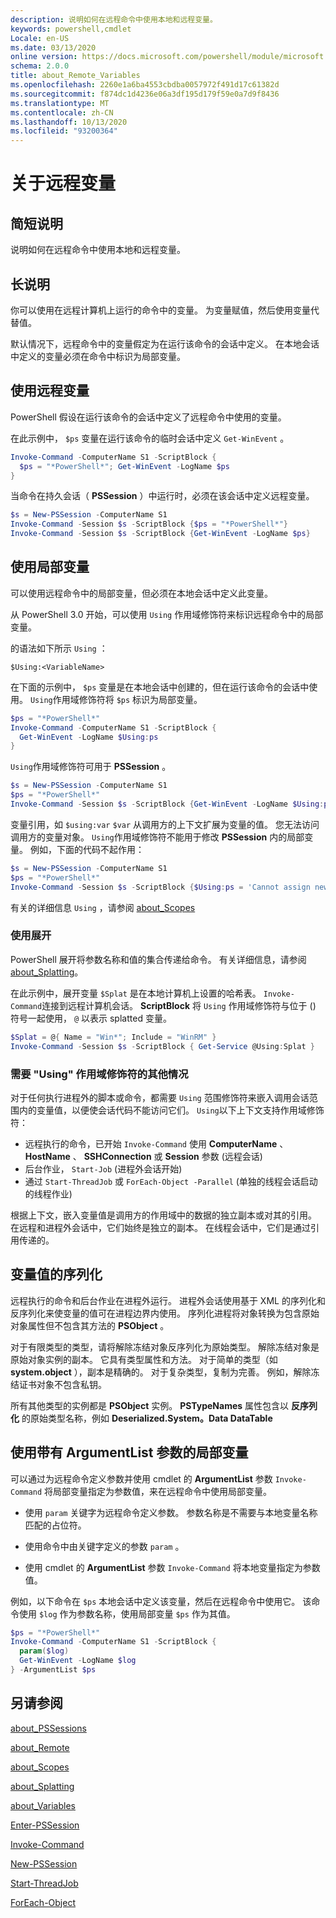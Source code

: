 ```yaml
---
description: 说明如何在远程命令中使用本地和远程变量。
keywords: powershell,cmdlet
Locale: en-US
ms.date: 03/13/2020
online version: https://docs.microsoft.com/powershell/module/microsoft.powershell.core/about/about_remote_variables?view=powershell-7&WT.mc_id=ps-gethelp
schema: 2.0.0
title: about_Remote_Variables
ms.openlocfilehash: 2260e1a6ba4553cbdba0057972f491d17c61382d
ms.sourcegitcommit: f874dc1d4236e06a3df195d179f59e0a7d9f8436
ms.translationtype: MT
ms.contentlocale: zh-CN
ms.lasthandoff: 10/13/2020
ms.locfileid: "93200364"
---
```

# <a name="about-remote-variables"></a>关于远程变量

## <a name="short-description"></a>简短说明

说明如何在远程命令中使用本地和远程变量。

## <a name="long-description"></a>长说明

你可以使用在远程计算机上运行的命令中的变量。 为变量赋值，然后使用变量代替值。

默认情况下，远程命令中的变量假定为在运行该命令的会话中定义。 在本地会话中定义的变量必须在命令中标识为局部变量。

## <a name="using-remote-variables"></a>使用远程变量

PowerShell 假设在运行该命令的会话中定义了远程命令中使用的变量。

在此示例中， `$ps` 变量在运行该命令的临时会话中定义 `Get-WinEvent` 。

```powershell
Invoke-Command -ComputerName S1 -ScriptBlock {
  $ps = "*PowerShell*"; Get-WinEvent -LogName $ps
}
```

当命令在持久会话（ **PSSession** ）中运行时，必须在该会话中定义远程变量。

```powershell
$s = New-PSSession -ComputerName S1
Invoke-Command -Session $s -ScriptBlock {$ps = "*PowerShell*"}
Invoke-Command -Session $s -ScriptBlock {Get-WinEvent -LogName $ps}
```

## <a name="using-local-variables"></a>使用局部变量

可以使用远程命令中的局部变量，但必须在本地会话中定义此变量。

从 PowerShell 3.0 开始，可以使用 `Using` 作用域修饰符来标识远程命令中的局部变量。

的语法如下所示 `Using` ：

```
$Using:<VariableName>
```

在下面的示例中， `$ps` 变量是在本地会话中创建的，但在运行该命令的会话中使用。 `Using`作用域修饰符将 `$ps` 标识为局部变量。

```powershell
$ps = "*PowerShell*"
Invoke-Command -ComputerName S1 -ScriptBlock {
  Get-WinEvent -LogName $Using:ps
}
```

`Using`作用域修饰符可用于 **PSSession** 。

```powershell
$s = New-PSSession -ComputerName S1
$ps = "*PowerShell*"
Invoke-Command -Session $s -ScriptBlock {Get-WinEvent -LogName $Using:ps}
```

变量引用，如 `$using:var` `$var` 从调用方的上下文扩展为变量的值。 您无法访问调用方的变量对象。
`Using`作用域修饰符不能用于修改 **PSSession** 内的局部变量。 例如，下面的代码不起作用：

```powershell
$s = New-PSSession -ComputerName S1
$ps = "*PowerShell*"
Invoke-Command -Session $s -ScriptBlock {$Using:ps = 'Cannot assign new value'}
```

有关的详细信息 `Using` ，请参阅 [about_Scopes](./about_Scopes.md)

### <a name="using-splatting"></a>使用展开

PowerShell 展开将参数名称和值的集合传递给命令。 有关详细信息，请参阅 [about_Splatting](about_Splatting.md)。

在此示例中，展开变量 `$Splat` 是在本地计算机上设置的哈希表。 `Invoke-Command`连接到远程计算机会话。 **ScriptBlock** 将 `Using` 作用域修饰符与位于 () 符号一起使用， `@` 以表示 splatted 变量。

```powershell
$Splat = @{ Name = "Win*"; Include = "WinRM" }
Invoke-Command -Session $s -ScriptBlock { Get-Service @Using:Splat }
```

### <a name="other-situations-where-the-using-scope-modifier-is-needed"></a>需要 "Using" 作用域修饰符的其他情况

对于任何执行进程外的脚本或命令，都需要 `Using` 范围修饰符来嵌入调用会话范围内的变量值，以便使会话代码不能访问它们。 `Using`以下上下文支持作用域修饰符：

- 远程执行的命令，已开始 `Invoke-Command` 使用 **ComputerName** 、 **HostName** 、 **SSHConnection** 或 **Session** 参数 (远程会话) 
- 后台作业， `Start-Job` (进程外会话开始) 
- 通过 `Start-ThreadJob` 或 `ForEach-Object -Parallel` (单独的线程会话启动的线程作业) 

根据上下文，嵌入变量值是调用方的作用域中的数据的独立副本或对其的引用。 在远程和进程外会话中，它们始终是独立的副本。 在线程会话中，它们是通过引用传递的。

## <a name="serialization-of-variable-values"></a>变量值的序列化

远程执行的命令和后台作业在进程外运行。
进程外会话使用基于 XML 的序列化和反序列化来使变量的值可在进程边界内使用。 序列化进程将对象转换为包含原始对象属性但不包含其方法的 **PSObject** 。

对于有限类型的类型，请将解除冻结对象反序列化为原始类型。 解除冻结对象是原始对象实例的副本。
它具有类型属性和方法。 对于简单的类型（如 **system.object** ），副本是精确的。 对于复杂类型，复制为完善。 例如，解除冻结证书对象不包含私钥。

所有其他类型的实例都是 **PSObject** 实例。 **PSTypeNames** 属性包含以 **反序列化** 的原始类型名称，例如 **Deserialized.System。Data DataTable**

## <a name="using-local-variables-with-argumentlist-parameter"></a>使用带有 **ArgumentList** 参数的局部变量

可以通过为远程命令定义参数并使用 cmdlet 的 **ArgumentList** 参数 `Invoke-Command` 将局部变量指定为参数值，来在远程命令中使用局部变量。

- 使用 `param` 关键字为远程命令定义参数。 参数名称是不需要与本地变量名称匹配的占位符。

- 使用命令中由关键字定义的参数 `param` 。

- 使用 cmdlet 的 **ArgumentList** 参数 `Invoke-Command` 将本地变量指定为参数值。

例如，以下命令在 `$ps` 本地会话中定义该变量，然后在远程命令中使用它。 该命令使用 `$log` 作为参数名称，使用局部变量 `$ps` 作为其值。

```powershell
$ps = "*PowerShell*"
Invoke-Command -ComputerName S1 -ScriptBlock {
  param($log)
  Get-WinEvent -LogName $log
} -ArgumentList $ps
```

## <a name="see-also"></a>另请参阅

[about_PSSessions](about_PSSessions.md)

[about_Remote](about_Remote.md)

[about_Scopes](about_Scopes.md)

[about_Splatting](about_Splatting.md)

[about_Variables](about_Variables.md)

[Enter-PSSession](xref:Microsoft.PowerShell.Core.Enter-PSSession)

[Invoke-Command](xref:Microsoft.PowerShell.Core.Invoke-Command)

[New-PSSession](xref:Microsoft.PowerShell.Core.New-PSSession)

[Start-ThreadJob](xref:ThreadJob.Start-ThreadJob)

[ForEach-Object](xref:Microsoft.PowerShell.Core.ForEach-Object)
